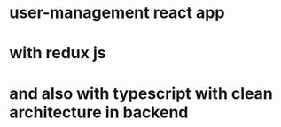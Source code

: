 # user-management react app
# with redux js
# and also with typescript with clean architecture in backend
